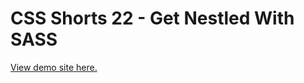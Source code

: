 # CSS Shorts 22 - Get Nestled With SASS

[View demo site here.](https://webdevtuts.github.io/css_shorts_22_get_nestled_with_sass/)
